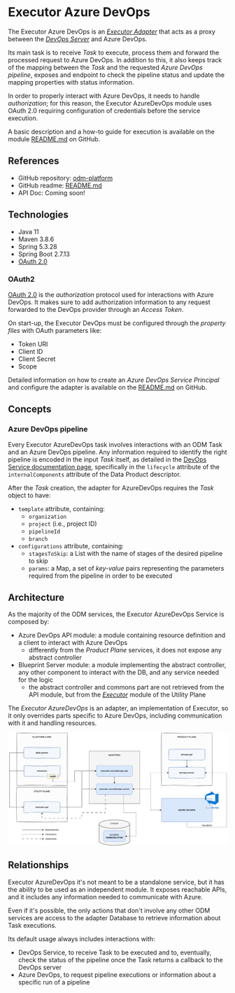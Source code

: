 # Executor Azure DevOps

The Executor Azure DevOps is an [_Executor Adapter_](../index.md) that acts as a proxy between the
[_DevOps Server_](../../../product-plane/devops.md) and Azure DevOps.

Its main task is to receive _Task_ to execute, process them and forward the processed request to Azure DevOps.
In addition to this, it also keeps track of the mapping between the _Task_ and the requested
_Azure DevOps pipeline_, exposes and endpoint to check the pipeline status 
and update the mapping properties with status information.

In order to properly interact with Azure DevOps, it needs to handle _authorization_; for this reason, 
the Executor AzureDevOps module uses OAuth 2.0 requiring configuration of credentials before the service execution.

A basic description and a how-to guide for execution is available on the module [README.md](https://github.com/opendatamesh-initiative/odm-platform-up-services-executor-azuredevops/README.md) on GitHub.

## References

* GitHub repository: [odm-platform](https://github.com/opendatamesh-initiative/odm-platform-up-services-executor-azuredevops)
* GitHub readme: [README.md](https://github.com/opendatamesh-initiative/odm-platform-up-services-executor-azuredevops/README.md)
* API Doc: Coming soon!

## Technologies

* Java 11
* Maven 3.8.6
* Spring 5.3.28
* Spring Boot 2.7.13
* [OAuth 2.0](https://oauth.net/2/)

### OAuth2
[OAuth 2.0](https://oauth.net/2/) is the _authorization_ protocol used for interactions with Azure DevOps.
It makes sure to add authorization information to any request forwarded to the DevOps provider through an _Access Token_.

On start-up, the Executor DevOps must be configured through the _property files_ with OAuth parameters like:

* Token URI
* Client ID
* Client Secret
* Scope

Detailed information on how to create an _Azure DevOps Service Principal_ and configure the adapter is available on the 
[README.md](https://github.com/opendatamesh-initiative/odm-platform-up-services-executor-azuredevops/README.md) on GitHub.

## Concepts

### Azure DevOps pipeline
Every Executor AzureDevOps task involves interactions with an ODM Task and an Azure DevOps pipeline.
Any information required to identify the right pipeline is encoded in the input _Task_ itself, 
as detailed in the [DevOps Service documentation page](../../../product-plane/devops.md), 
specifically in the `lifecycle` attribute of the `internalComponents` attribute of the Data Product descriptor.

After the _Task_ creation, the adapter for AzureDevOps requires the _Task_ object to have:

* `template` attribute, containing:
  * `organization`
  * `project` (i.e., project ID)
  * `pipelineId`
  * `branch`
* `configurations` attribute, containing:
  * `stagesToSkip`: a List with the name of stages of the desired pipeline to skip
  * `params`: a Map, a set of _key-value_ pairs representing the parameters required from the pipeline in order to be executed

## Architecture
As the majority of the ODM services, the Executor AzureDevOps Service is composed by:

* Azure DevOps API module: a module containing resource definition and a client to interact with Azure DevOps
  * differently from the _Product Plane_ services, it does not expose any abstract controller
* Blueprint Server module: a module implementing the abstract controller, any other component to interact with the DB, and any service needed for the logic
  * the abstract controller and commons part are not retrieved from the API module, but from the [_Executor_](../index.md) module of the Utility Plane

The _Executor AzureDevOps_ is an adapter, an implementation of Executor,
so it only overrides parts specific to Azure DevOps, including communication with it and handling resources.

![Executor-AzureDevOps-diagram](../../../../images/architecture/utility-plane/executor/adapters/executor_azuredevops_architecture.png)

## Relationships
Executor AzureDevOps it's not meant to be a standalone service,
but it has the ability to be used as an independent module.
It exposes reachable APIs, and it includes any information needed to communicate with Azure.

Even if it's possible, the only actions that don't involve any other ODM services are access to the adapter Database 
to retrieve information about Task executions.

Its default usage always includes interactions with:
* DevOps Service, to receive Task to be executed and to, eventually, check the status of the pipeline once the Task returns a callback to the DevOps server
* Azure DevOps, to request pipeline executions or information about a specific run of a pipeline